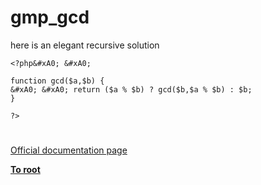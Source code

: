 # gmp_gcd





here is an elegant recursive solution


```
<?php&#xA0; &#xA0; 

function gcd($a,$b) {
&#xA0; &#xA0; return ($a % $b) ? gcd($b,$a % $b) : $b;
}

?>
```



  

#

[Official documentation page](https://www.php.net/manual/en/function.gmp-gcd.php)

**[To root](/README.md)**